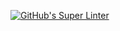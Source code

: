 [![GitHub's Super Linter](https://github.com/ICS2O-Programming-Kaitlin-G/Unit1-03-HTML-Style/workflows/GitHub's%20Super%20Linter/badge.svg)](https://github.com/ICS2O-Programming-Kaitlin-G/Unit1-03-HTML-Style/actions)